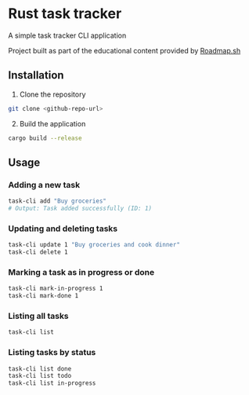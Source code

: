 # Rust task tracker

A simple task tracker CLI application

Project built as part of the educational content provided by [Roadmap.sh](https://roadmap.sh/projects/task-tracker)

## Installation

1. Clone the repository

 ```bash
 git clone <github-repo-url>
 ```

2. Build the application

```bash
cargo build --release
``` 

## Usage

### Adding a new task

 ```bash
 task-cli add "Buy groceries"
 # Output: Task added successfully (ID: 1)
 ```

### Updating and deleting tasks

 ```bash
 task-cli update 1 "Buy groceries and cook dinner"
 task-cli delete 1
 ```

### Marking a task as in progress or done

 ```bash
 task-cli mark-in-progress 1
 task-cli mark-done 1
 ```

### Listing all tasks

 ```bash
 task-cli list
 ```

### Listing tasks by status

 ```bash
 task-cli list done
 task-cli list todo
 task-cli list in-progress
 ```